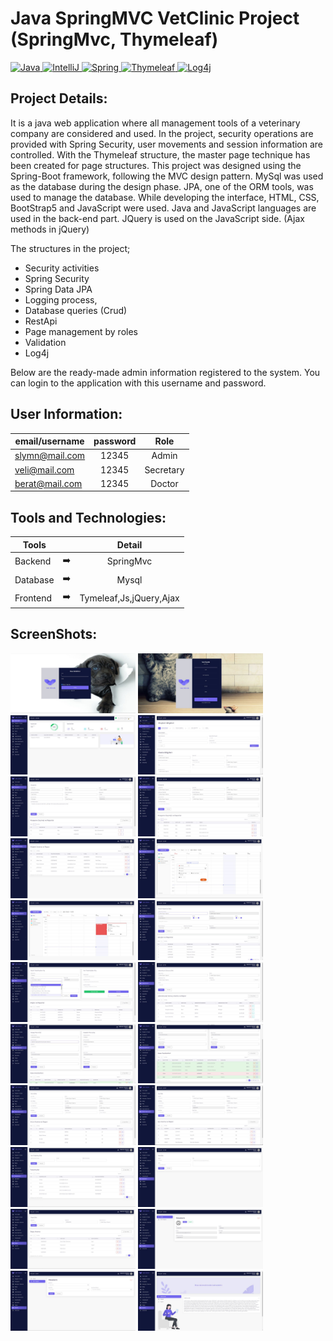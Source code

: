# Java SpringMVC VetClinic Project (SpringMvc, Thymeleaf)

<p>
  <a href="https://www.java.com/download/ie_manual.jsp">
    <img src="https://img.shields.io/badge/Java-v1.8-3eb049" alt="Java" data-canonical-src="https://img.shields.io/badge/Java-v1.8-3eb049" style="max-width: 100%;">
  </a>
  <a href="https://www.jetbrains.com/idea/download/#section=windows">
    <img src="https://img.shields.io/badge/IntelliJ%20IDEA-v2021.1.3-d10000" alt="IntelliJ" data-canonical-src="https://img.shields.io/badge/IntelliJ%20IDEA-v2021.1.3-d10000"        style="max-width: 100%;">
  </a>
  <a href="https://mvnrepository.com/artifact/org.springframework/spring/2.5.4">
    <img src="https://img.shields.io/badge/SpringFramework-v2.5.4-e46e2e" alt="Spring" data-canonical-src="https://img.shields.io/badge/SpringFramework-v2.5.4-e46e2e" style="max-      width: 100%;">
  </a>
  <a href="https://mvnrepository.com/artifact/nz.net.ultraq.thymeleaf/thymeleaf-layout-dialect">
    <img src="https://img.shields.io/badge/Thymeleaf-v2.0.5-306998" alt="Thymeleaf" data-canonical-src="https://img.shields.io/badge/Thymeleaf-v2.0.5-306998" style="max-width:           100%;">
  </a>
  <a href=" https://mvnrepository.com/artifact/log4j/log4j">
    <img src="https://img.shields.io/badge/Log4j-v1.2.17-eeeeee" alt="Log4j" data-canonical-src="https://img.shields.io/badge/Log4j-v1.2.17-eeeeee" style="max-width:           100%;">
  </a>
</p>

## Project Details:

It is a java web application where all management tools of a veterinary company are considered and used. In the project, security operations are provided with Spring Security, user movements and session information are controlled. With the Thymeleaf structure, the master page technique has been created for page structures. 
This project was designed using the Spring-Boot framework, following the MVC design pattern. MySql was used as the database during the design phase. JPA, one of the ORM tools, was used to manage the database. While developing the interface, HTML, CSS, BootStrap5 and JavaScript were used. Java and JavaScript languages are used in the back-end part. JQuery is used on the JavaScript side. (Ajax methods in jQuery)

The structures in the project;
- Security activities
- Spring Security
- Spring Data JPA
- Logging process,
- Database queries (Crud)
- RestApi
- Page management by roles
- Validation
- Log4j

Below are the ready-made admin information registered to the system. You can login to the application with this username and password.

## User Information:

| email/username | password | Role |
| ------------- |:-------------:| :-------------:|
| slymn@mail.com  | 12345 | Admin |
| veli@mail.com  | 12345 | Secretary |
| berat@mail.com  | 12345 | Doctor |

## Tools and Technologies:

| Tools |  | Detail |
| ------------- |:-------------:|:-------------:|
| Backend | :arrow_right: | SpringMvc|
| Database | :arrow_right: | Mysql |
| Frontend | :arrow_right: | Tymeleaf,Js,jQuery,Ajax |

## ScreenShots:

<p>
  
<a href="https://github.com/slymnkrc/Java-SpringMVC-VetClinic-Project/blob/main/images/1.jpg" target="_blank">
<img src="https://github.com/slymnkrc/Java-SpringMVC-VetClinic-Project/blob/main/images/1.jpg" width="200" style="max-width:200%;"></a>
  
<a href="https://github.com/slymnkrc/Java-SpringMVC-VetClinic-Project/blob/main/images/2.jpg" target="_blank">
<img src="https://github.com/slymnkrc/Java-SpringMVC-VetClinic-Project/blob/main/images/2.jpg" width="200" style="max-width:200%;"></a>
  
<a href="https://github.com/slymnkrc/Java-SpringMVC-VetClinic-Project/blob/main/images/3.jpg" target="_blank">
<img src="https://github.com/slymnkrc/Java-SpringMVC-VetClinic-Project/blob/main/images/3.jpg" width="200" style="max-width:200%;"></a>
  
<a href="https://github.com/slymnkrc/Java-SpringMVC-VetClinic-Project/blob/main/images/4.jpg" target="_blank">
<img src="https://github.com/slymnkrc/Java-SpringMVC-VetClinic-Project/blob/main/images/4.jpg" width="200" style="max-width:200%;"></a>
  
<a href="https://github.com/slymnkrc/Java-SpringMVC-VetClinic-Project/blob/main/images/5.jpg" target="_blank">
<img src="https://github.com/slymnkrc/Java-SpringMVC-VetClinic-Project/blob/main/images/5.jpg" width="200" style="max-width:200%;"></a>
  
<a href="https://github.com/slymnkrc/Java-SpringMVC-VetClinic-Project/blob/main/images/6.jpg" target="_blank">
<img src="https://github.com/slymnkrc/Java-SpringMVC-VetClinic-Project/blob/main/images/6.jpg" width="200" style="max-width:200%;"></a>
  
<a href="https://github.com/slymnkrc/Java-SpringMVC-VetClinic-Project/blob/main/images/7.jpg" target="_blank">
<img src="https://github.com/slymnkrc/Java-SpringMVC-VetClinic-Project/blob/main/images/7.jpg" width="200" style="max-width:200%;"></a>
  
<a href="https://github.com/slymnkrc/Java-SpringMVC-VetClinic-Project/blob/main/images/8.jpg" target="_blank">
<img src="https://github.com/slymnkrc/Java-SpringMVC-VetClinic-Project/blob/main/images/8.jpg" width="200" style="max-width:200%;"></a>
  
<a href="https://github.com/slymnkrc/Java-SpringMVC-VetClinic-Project/blob/main/images/9.jpg" target="_blank">
<img src="https://github.com/slymnkrc/Java-SpringMVC-VetClinic-Project/blob/main/images/9.jpg" width="200" style="max-width:200%;"></a>
  
<a href="https://github.com/slymnkrc/Java-SpringMVC-VetClinic-Project/blob/main/images/10.jpg" target="_blank">
<img src="https://github.com/slymnkrc/Java-SpringMVC-VetClinic-Project/blob/main/images/10.jpg" width="200" style="max-width:200%;"></a>
  
<a href="https://github.com/slymnkrc/Java-SpringMVC-VetClinic-Project/blob/main/images/11.jpg" target="_blank">
<img src="https://github.com/slymnkrc/Java-SpringMVC-VetClinic-Project/blob/main/images/11.jpg" width="200" style="max-width:200%;"></a>
  
<a href="https://github.com/slymnkrc/Java-SpringMVC-VetClinic-Project/blob/main/images/12.jpg" target="_blank">
<img src="https://github.com/slymnkrc/Java-SpringMVC-VetClinic-Project/blob/main/images/12.jpg" width="200" style="max-width:200%;"></a>
  
<a href="https://github.com/slymnkrc/Java-SpringMVC-VetClinic-Project/blob/main/images/13.jpg" target="_blank">
<img src="https://github.com/slymnkrc/Java-SpringMVC-VetClinic-Project/blob/main/images/13.jpg" width="200" style="max-width:200%;"></a>
  
<a href="https://github.com/slymnkrc/Java-SpringMVC-VetClinic-Project/blob/main/images/14.jpg" target="_blank">
<img src="https://github.com/slymnkrc/Java-SpringMVC-VetClinic-Project/blob/main/images/14.jpg" width="200" style="max-width:200%;"></a>
  
<a href="https://github.com/slymnkrc/Java-SpringMVC-VetClinic-Project/blob/main/images/15.jpg" target="_blank">
<img src="https://github.com/slymnkrc/Java-SpringMVC-VetClinic-Project/blob/main/images/15.jpg" width="200" style="max-width:200%;"></a>
  
<a href="https://github.com/slymnkrc/Java-SpringMVC-VetClinic-Project/blob/main/images/16.jpg" target="_blank">
<img src="https://github.com/slymnkrc/Java-SpringMVC-VetClinic-Project/blob/main/images/16.jpg" width="200" style="max-width:200%;"></a>
  
<a href="https://github.com/slymnkrc/Java-SpringMVC-VetClinic-Project/blob/main/images/17.jpg" target="_blank">
<img src="https://github.com/slymnkrc/Java-SpringMVC-VetClinic-Project/blob/main/images/17.jpg" width="200" style="max-width:200%;"></a>
  
<a href="https://github.com/slymnkrc/Java-SpringMVC-VetClinic-Project/blob/main/images/18.jpg" target="_blank">
<img src="https://github.com/slymnkrc/Java-SpringMVC-VetClinic-Project/blob/main/images/18.jpg" width="200" style="max-width:200%;"></a>
  
<a href="https://github.com/slymnkrc/Java-SpringMVC-VetClinic-Project/blob/main/images/19.jpg" target="_blank">
<img src="https://github.com/slymnkrc/Java-SpringMVC-VetClinic-Project/blob/main/images/19.jpg" width="200" style="max-width:200%;"></a>
  
<a href="https://github.com/slymnkrc/Java-SpringMVC-VetClinic-Project/blob/main/images/20.jpg" target="_blank">
<img src="https://github.com/slymnkrc/Java-SpringMVC-VetClinic-Project/blob/main/images/20.jpg" width="200" style="max-width:200%;"></a>
  
<a href="https://github.com/slymnkrc/Java-SpringMVC-VetClinic-Project/blob/main/images/21.jpg" target="_blank">
<img src="https://github.com/slymnkrc/Java-SpringMVC-VetClinic-Project/blob/main/images/21.jpg" width="200" style="max-width:200%;"></a>
  
<a href="https://github.com/slymnkrc/Java-SpringMVC-VetClinic-Project/blob/main/images/22.jpg" target="_blank">
<img src="https://github.com/slymnkrc/Java-SpringMVC-VetClinic-Project/blob/main/images/22.jpg" width="200" style="max-width:200%;"></a>
  
</p>
